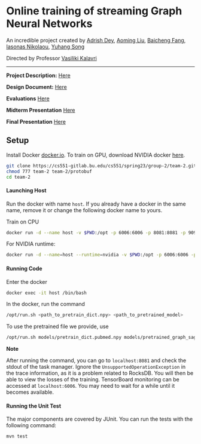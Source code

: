 # Online training of streaming Graph Neural Networks

An incredible project created by [Adrish Dey](https://github.com/captain-pool), [Aoming Liu](https://github.com/zxcvfd13502), [Baicheng Fang](https://github.com/bcfang18), [Iasonas Nikolaou](https://github.com/jasonNikolaou), [Yuhang Song](https://github.com/souukou)

Directed by Professor [Vasiliki Kalavri](https://github.com/vasia)

---

**Project Description:** [Here](project_description.pdf)

**Design Document:** [Here](DESIGN.md)

**Evaluations** [Here](Evaluations.md)

**Midterm Presentation** [Here](midterm_presentation.pdf)

**Final Presentation** [Here](final_presentation.pdf)

## Setup
Install Docker [docker.io](docker.io). To train on GPU, download NVIDIA docker [here](https://docs.nvidia.com/datacenter/cloud-native/container-toolkit/install-guide.html).

```bash
git clone https://cs551-gitlab.bu.edu/cs551/spring23/group-2/team-2.git
chmod 777 team-2 team-2/protobuf
cd team-2
```
#### Launching Host
Run the docker with name `host`. If you already have a docker in the same name, remove it or change the following docker name to yours.

Train on CPU
```bash
docker run -d --name host -v $PWD:/opt -p 6006:6006 -p 8081:8081 -p 9092:9092 captain0pool/streaming:deploy
```
For NVIDIA runtime:
```bash
docker run -d --name=host --runtime=nvidia -v $PWD:/opt -p 6006:6006 -p 8081:8081 -p 9092:9092 captain0pool/streaming:deploy
```

#### Running Code

Enter the docker

```bash
docker exec -it host /bin/bash
```

In the docker, run the command

```bash
/opt/run.sh <path_to_pretrain_dict.npy> <path_to_pretrained_model>
```

To use the pretrained file we provide, use

```bash
/opt/run.sh models/pretrain_dict.pubmed.npy models/pretrained_graph_sage.pth

```

**Note**

After running the command, you can go to `localhost:8081` and check the stdout of the task manager. Ignore the `UnsupportedOperationException` in the trace information, as it is a problem related to RocksDB. You will then be able to view the losses of the training. TensorBoard monitoring can be accessed at `localhost:6006`. You may need to wait for a while until it becomes available.

#### Running the Unit Test

The major components are covered by JUnit. You can run the tests with the following command:

```
mvn test
```